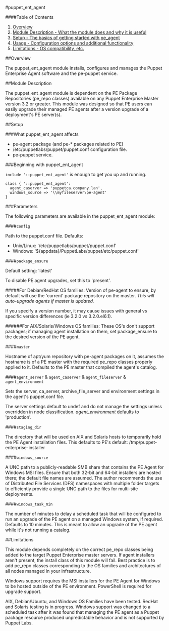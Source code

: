 #puppet\_ent\_agent

####Table of Contents

1. [Overview](#overview)
2. [Module Description - What the module does and why it is useful](#module-description)
3. [Setup - The basics of getting started with pe_agent](#setup)
4. [Usage - Configuration options and additional functionality](#usage)
5. [Limitations - OS compatibility, etc.](#limitations)

##Overview

The puppet\_ent\_agent module installs, configures and manages the Puppet Enterprise Agent software and the pe-puppet service.

##Module Description

The puppet\_ent\_agent module is dependent on the PE Package Repositories (pe_repo classes) available on any Puppet Enterprise Master version 3.2 or greater. This module was designed so that PE users can easily upgrade their managed PE agents after a version upgrade of a deployment's PE server(s).

##Setup

###What puppet\_ent\_agent affects

* pe-agent package (and pe-\* packages related to PE)
* /etc/puppetlabs/puppet/puppet.conf configuration file.
* pe-puppet service.

###Beginning with puppet\_ent\_agent

`include '::puppet_ent_agent'` is enough to get you up and running.

```puppet
class { '::puppet_ent_agent':
  agent_caserver => 'puppetca.company.lan',
  windows_source => '\\myfileserver\pe-agent'
}
```

###Parameters

The following parameters are available in the puppet_ent_agent module:

####`config`

Path to the puppet.conf file.  Defaults:
* Unix/Linux: '/etc/puppetlabs/puppet/puppet.conf'
* Windows: '${appdata}/PuppetLabs/puppet/etc/puppet.conf'

####`package_ensure`

Default setting: 'latest'

To disable PE agent upgrades, set this to 'present'.

#####For Debian/RedHat OS families:
Version of pe-agent to ensure, by default will use the 'current' package
repository on the master. *This will auto-upgrade agents if master is updated.*

If you specify a version number, it may cause issues with general vs specific version
differences (ie 3.2.0 vs 3.2.0.el6.1).

######For AIX/Solaris/Windows OS families:
These OS's don't support packages; if managing agent installation on them, set
package_ensure to the desired version of the PE agent.

####`master`

Hostname of apt/yum repository with pe-agent packages on it, assumes the hostname is of a PE master
with the required pe_repo classes properly applied to it.  Defaults to the PE master that compiled
the agent's catalog.

####`agent_server` & `agent_caserver` & `agent_fileserver` & `agent_environment`

Sets the server, ca_server, archive_file_server and environment settings in the agent's puppet.conf file.

The server settings default to undef and do not manage the settings unless overridden in node classification.  *agent_environment* defaults to 'production'.

####`staging_dir`

The directory that will be used on AIX and Solaris hosts to temporarily hold the
PE Agent installation files.  This defaults to PE's default: /tmp/puppet-enterprise-installer

####`windows_source`

A UNC path to a publicly-readable SMB share that contains the PE Agent for Windows
MSI files.  Ensure that both 32-bit and 64-bit installers are hosted there; the
default file names are assumed.  The author recommends the use of Distributed File
Services (DFS) namespaces with multiple folder targets to efficiently provide a single
UNC path to the files for multi-site deployments.

####`windows_task_min`

The number of minutes to delay a scheduled task that will be configured to run an
upgrade of the PE agent on a managed Windows system, if required.  Defaults to 10
minutes.  This is meant to allow an upgrade of the PE agent while it's not running
a catalog.


##Limitations

This module depends completely on the correct pe_repo classes being added to the target
Puppet Enterprise master servers.  If agent installers aren't present, the install class
of this module will fail.  Best practice is to add pe_repo classes corresponding to
the OS families and architectures of all nodes managed in your infrastructure.

Windows support requires the MSI installers for the PE Agent for Windows to be hosted
outside of the PE environment.  PowerShell is required for upgrade support.

AIX, Debian/Ubuntu, and Windows OS Families have been tested.  RedHat and Solaris
testing is in progress.  Windows support was changed to a scheduled task after it was
found that managing the PE agent as a Puppet package resource produced unpredictable
behavior and is not supported by Puppet Labs.
